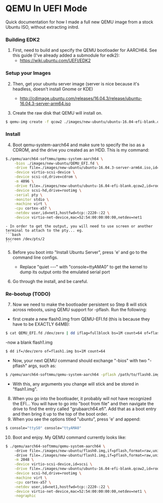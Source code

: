 # QEMU In UEFI Mode
Quick documentation for how I made a full new QEMU image from a stock Ubuntu ISO, without extracting initrd.

### Building EDK2
1. First, need to build and specify the QEMU bootloader for AARCH64. See this guide (I've already added a submodule for edk2): 
    - https://wiki.ubuntu.com/UEFI/EDK2
   
### Setup your Images
2. Then, get your ubuntu server image (server is nice because it's headless, doesn't install Gnome or KDE)
    - http://cdimage.ubuntu.com/releases/16.04.3/release/ubuntu-16.04.3-server-arm64.iso

3. Create the raw disk that QEMU will install on.
```bash
$ qemu-img create -f qcow2 ./images/new-ubuntu/ubuntu-16.04-efi-blank.qcow2 16G
```

### Install
4. Boot qemu-system-aarch64 and make sure to specify the iso as a CDROM, and the drive you created as an HDD. This is my command:
```bash
$./qemu/aarch64-softmmu/qemu-system-aarch64 \
    -bios ./images/new-ubuntu/QEMU_EFI.fd \
    -drive file=./images/new-ubuntu/ubuntu-16.04.3-server-arm64.iso,id=cdrom,if=none,media=cdrom \
    -device virtio-scsi-device \
    -device scsi-cd,drive=cdrom \
    -m 4096 \
    -drive file=./images/new-ubuntu/ubuntu-16.04-efi-blank.qcow2,id=rootimg,cache=unsafe,if=none \
    -device scsi-hd,drive=rootimg \
    -serial pty \
    -monitor stdio \
    -machine virt \
    -cpu cortex-a57 \
    -netdev user,id=net1,hostfwd=tcp::2220-:22 \
    -device virtio-net-device,mac=52:54:00:00:00:00,netdev=net1
```
    - In order to get the output, you will need to use screen or another terminal to attach to the pty... eg.
    ```bash
    $screen /dev/pts/2
    ```
5. Before you boot into "Install Ubuntu Server", press 'e' and go to the command line configs.
    - Replace "quiet ---" with "console=ttyAMA0" to get the kernel to dump its output onto the emulated serial port

6. Go through the install, and be careful.

### Re-bootup (TODO)
7. Now we need to make the bootloader persistent so Step 8 will stick across reboots, using QEMU support for -pflash. Run the following:
- first create a new flash0.img from QEMU-EFI.fd (this is because they have to be EXACTLY 64MB):
```bash
$ cat QEMU_EFI.fd /dev/zero | dd iflag=fullblock bs=1M count=64 of=flash0.img 
```
-now a blank flash1.img
```bash
$ dd if=/dev/zero of=flash1.img bs=1M count=64
```
- Now, your next QEMU command should exchange "-bios" with two "-pflash" args, such as:
```bash
$ /qemu/aarch64-softmmu/qemu-system-aarch64 -pflash /path/to/flash0.img -pflash /path/to/flash1.img
```
- With this, any arguments you change will stick and be stored in "flash1.img".

8. When you go into the bootloader, it probably will not have recognized the EFI... You will have to go into "boot from file" and then navigate the drive to find the entry called "grubaarch64.efi". Add that as a boot entry and then bring it up to the top of the boot order. 
9. When you see the options titled "ubuntu", press 'e' and append:
```bash
$ console="ttyS0" console="ttyAMA0"
```
10. Boot and enjoy. My QEMU command currently looks like:
```bash
$ ./qemu/aarch64-softmmu/qemu-system-aarch64 \ 
    -drive file=./images/new-ubuntu/flash0.img,if=pflash,format=raw,unit=0,readonly=on \ 
    -drive file=./images/new-ubuntu/flash1.img,if=pflash,format=raw,unit=1,readonly=on \
    -m 2048 \
    -device virtio-scsi-device,id=scsi \
    -drive file=./images/new-ubuntu/ubuntu-16.04-efi-blank.qcow2,id=rootimg,cache=unsafe,if=none \
    -device scsi-hd,drive=rootimg \
    -machine virt \
    -cpu cortex-a57 \
    -netdev user,id=net1,hostfwd=tcp::2220-:22 \
    -device virtio-net-device,mac=52:54:00:00:00:00,netdev=net1 \
    -nographic
```

